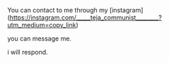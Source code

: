 You can contact to me through my [instagram]  (https://instagram.com/_____teja_communist________?utm_medium=copy_link)

you can message me.



i will respond.

